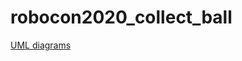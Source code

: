 # robocon2020_collect_ball

[UML diagrams](https://github.com/kouya17/robocon2020_collect_ball/blob/master/design_docs/uml_diagrams.md)